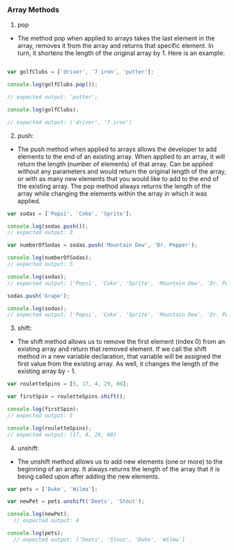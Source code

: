 ### Array Methods

1. pop
  - The method pop when applied to arrays takes the last element in the array, removes it from the array and returns that specific element.  In turn, it shortens the length of the original array by 1. Here is an example:

``` javascript

var golfClubs = ['driver', '7 iron', 'putter'];

console.log(golfClubs.pop());

// expected output: 'putter';

console.log(golfClubs);

// expected output: ['driver', '7 iron']
```


2. push:
  - The push method when applied to arrays allows the developer to add elements to the end of an existing array.  When applied to an array, it will return the length (number of elements) of that array. Can be applied without any parameters and would return the original length of the array, or with as many new elements that you would like to add to the end of the existing array.  The pop method always returns the length of the array while changing the elements within the array in which it was applied.  

``` javascript
var sodas = ['Pepsi', 'Coke', 'Sprite'];

console.log(sodas.push());
// expected output: 3

var numberOfSodas = sodas.push('Mountain Dew', 'Dr. Pepper');

console.log(numberOfSodas);
// expected output: 5

console.log(sodas);
// expected output: ['Pepsi', 'Coke', 'Sprite', 'Mountain Dew', 'Dr. Pepper']

sodas.push('Grape');

console.log(sodas);
// expected output: ['Pepsi', 'Coke', 'Sprite', 'Mountain Dew', 'Dr. Pepper', 'Grape']
```


3. shift:
  - The shift method allows us to remove the first element (index 0) from an existing array and return that removed element.  If we call the shift method in a new variable declaration, that variable will be assigned the first value from the existing array.  As well, it changes the length of the existing array by - 1.  

``` javascript
var rouletteSpins = [5, 17, 4, 29, 00];

var firstSpin = rouletteSpins.shift();

console.log(firstSpin);
// expected output: 5

console.log(rouletteSpins);
// expected output: [17, 4, 29, 00]
```


4. unshift:
  - The unshift method allows us to add new elements (one or more) to the beginning of an array.  It always returns the length of the array that it is being called upon after adding the new elements.

``` javascript
var pets = ['Duke', 'Wilma'];

var newPet = pets.unshift('Deets', 'Stout');

console.log(newPet);
  // expected output: 4

console.log(pets);
  // expected output: ['Deets', 'Stout', 'Duke', 'Wilma']
```
